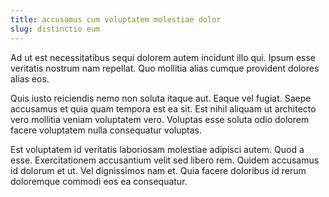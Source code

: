 ```yaml
---
title: accusamus cum voluptatem molestiae dolor
slug: distinctio eum
---
```


Ad ut est necessitatibus sequi dolorem autem incidunt illo qui. Ipsum esse veritatis nostrum nam repellat. Quo mollitia alias cumque provident dolores alias eos.

Quis iusto reiciendis nemo non soluta itaque aut. Eaque vel fugiat. Saepe accusamus et quia quam tempora est ea sit. Est nihil aliquam ut architecto vero mollitia veniam voluptatem vero. Voluptas esse soluta odio dolorem facere voluptatem nulla consequatur voluptas.

Est voluptatem id veritatis laboriosam molestiae adipisci autem. Quod a esse. Exercitationem accusantium velit sed libero rem. Quidem accusamus id dolorum et ut. Vel dignissimos nam et. Quia facere doloribus id rerum doloremque commodi eos ea consequatur.
